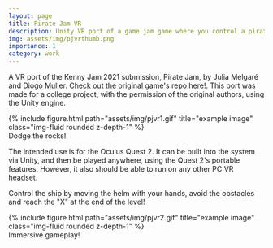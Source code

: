 ```yaml
---
layout: page
title: Pirate Jam VR
description: Unity VR port of a game jam game where you control a pirate ship!
img: assets/img/pjvrthumb.png
importance: 1
category: work
---
```


A VR port of the Kenny Jam 2021 submission, Pirate Jam, by Julia Melgaré and Diogo Muller. [Check out the original game's repo here!](https://github.com/Julia-Melgare/PirateJam/). This port was made for a college project, with the permission of the original authors, using the Unity engine.

<div class="row">
    <div class="col-sm mt-3 mt-md-0">
        {% include figure.html path="assets/img/pjvr1.gif" title="example image" class="img-fluid rounded z-depth-1" %}
    </div>
</div>
<div class="caption">
    Dodge the rocks!
</div>

The intended use is for the Oculus Quest 2. It can be built into the system via Unity, and then be played anywhere, using the Quest 2's portable features. However, it also should be able to run on any other PC VR headset.

Control the ship by moving the helm with your hands, avoid the obstacles and reach the "X" at the end of the level!

<div class="row">
    <div class="col-sm mt-3 mt-md-0">
        {% include figure.html path="assets/img/pjvr2.gif" title="example image" class="img-fluid rounded z-depth-1" %}
    </div>
</div>
<div class="caption">
    Immersive gameplay!
</div>